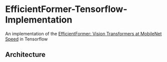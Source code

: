 # EfficientFormer-Tensorflow-Implementation
An implementation of the [EfficientFormer: Vision Transformers at MobileNet Speed](https://github.com/snap-research/EfficientFormer) in Tensorflow
## Architecture 
